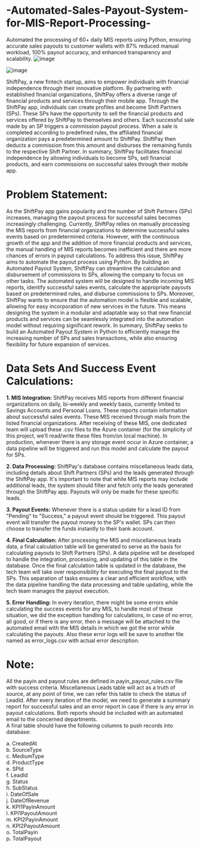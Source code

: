 # -Automated-Sales-Payout-System-for-MIS-Report-Processing-
Automated the processing of 60+ daily MIS reports using Python, ensuring accurate sales payouts to customer wallets with 87% reduced manual workload, 100% payout accuracy, and enhanced transparency and scalability.
![image](https://github.com/user-attachments/assets/43e598ec-f7af-4cb6-9e91-02c125b7c5a2)

![image](https://github.com/user-attachments/assets/e5cec431-3939-4c84-b0d6-b43a92a92cce)

ShiftPay, a new fintech startup, aims to empower individuals with financial independence through their innovative platform. By partnering with established financial organizations, ShiftPay offers a diverse range of financial products and services through their mobile app. Through the ShiftPay app, individuals can create profiles and become Shift Partners (SPs). These SPs have the opportunity to sell the financial products and services offered by ShiftPay to themselves and others. Each successful sale made by an SP triggers a commission payout process. When a sale is completed according to predefined rules, the affiliated financial organization pays a predetermined amount to ShiftPay. ShiftPay then deducts a commission from this amount and disburses the remaining funds to the respective Shift Partner. In summary, ShiftPay facilitates financial independence by allowing individuals to become SPs, sell financial products, and earn commissions on successful sales through their mobile app.

# Problem Statement:

As the ShiftPay app gains popularity and the number of Shift Partners (SPs) increases, managing the payout process for successful sales becomes increasingly challenging. Currently, ShiftPay relies on manually processing the MIS reports from financial organizations to determine successful sales events based on predetermined criteria. However, with the continuous growth of the app and the addition of more financial products and services, the manual handling of MIS reports becomes inefficient and there are more chances of errors in payout calculations. To address this issue, ShiftPay aims to automate the payout process using Python. By building an Automated Payout System, ShiftPay can streamline the calculation and disbursement of commissions to SPs, allowing the company to focus on other tasks. The automated system will be designed to handle incoming MIS reports, identify successful sales events, calculate the appropriate payouts based on predetermined rules, and disburse commissions to SPs. Moreover, ShiftPay wants to ensure that the automation model is flexible and scalable, allowing for easy incorporation of new services in the future. This means designing the system in a modular and adaptable way so that new financial products and services can be seamlessly integrated into the automation model without requiring significant rework.
In summary, ShiftPay seeks to build an Automated Payout System in Python to efficiently manage the increasing number of SPs and sales transactions, while also ensuring flexibility for future expansion of services.

# Data Sets And Success Event Calculations:
**1. MIS Integration:**
ShiftPay receives MIS reports from different financial organizations on daily, bi-weekly and weekly basis, currently limited to Savings Accounts and Personal Loans. These reports contain information about successful sales events. These MIS received through mails from the listed financial organizations. After receiving of these MIS, one dedicated team will upload these .csv files to the Azure container (for the simplicity of this project, we’ll read/write these files from/on local machine). In production, whenever there is any storage event occur in Azure container, a data pipeline will be triggered and run this model and calculate the payout for SPs.

**2. Data Processing:**
ShiftPay's database contains miscellaneous leads data, including details about Shift Partners (SPs) and the leads generated through the ShiftPay app. It's important to note that while MIS reports may include additional leads, the system should filter and fetch only the leads generated through the ShiftPay app. Payouts will only be made for these specific leads.

**3. Payout Events:**
Whenever there is a status update for a lead ID from "Pending" to "Success," a payout event should be triggered. This payout event will transfer the payout money to the SP's wallet. SPs can then choose to transfer the funds instantly to their bank account.

**4. Final Calculation:**
After processing the MIS and miscellaneous leads data, a final calculation table will be generated to serve as the basis for calculating payouts to Shift Partners (SPs). A data pipeline will be developed to handle the integration, processing, and updating of this table in the database. Once the final calculation table is updated in the database, the tech team will take over responsibility for executing the final payout to the SPs. This separation of tasks ensures a clear and efficient workflow, with the data pipeline handling the data processing and table updating, while the tech team manages the payout execution.

**5. Error Handling:**
In every iteration, there might be some errors while calculating the success events for any MIS, to handle most of these situation, we did the exception handling for calculations, in case of no error, all good, or if there is any error, then a message will be attached to the automated email with the MIS details in which we got the error while calculating the payouts. Also these error logs will be save to another file named as error_logs.csv with actual error description.

# Note:

All the payin and payout rules are defined in payin_payout_rules.csv file with success criteria.
Miscellaneous Leads table will act as a truth of source, at any point of time, we can refer this table to check the status of LeadId.
After every iteration of the model, we need to generate a summary report for successful sales and an error report in case if there is any error in payout calculations. Both reports should be included with an automated email to the concerned departments. <br>
A final table should have the following columns to push records into database:

a. CreatedAt <br>
b. SourceType <br>
c. MediumType <br>
d. ProductType <br>
e. SPId <br>
f. LeadId <br>
g. Status <br>
h. SubStatus <br>
i. DateOfSale <br>
j. DateOfRevenue <br>
k. KPI1PayinAmount <br>
l. KPI1PayoutAmount <br>
m. KPI2PayinAmount <br>
n. KPI2PayoutAmount <br>
o. TotalPayin <br>
p. TotalPayout
